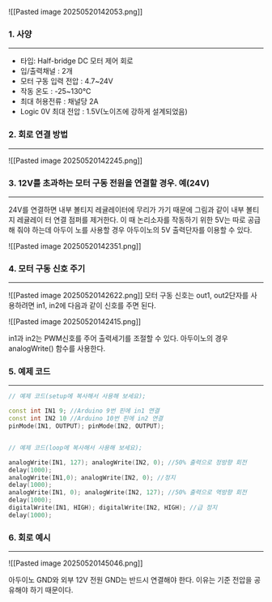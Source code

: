 ![[Pasted image 20250520142053.png]]

### 1. 사양
---
- 타입: Half-bridge DC 모터 제어 회로 
- 입/출력채널 : 2개 
- 모터 구동 입력 전압 : 4.7~24V 
- 작동 온도 : -25~130℃ 
- 최대 허용전류 : 채널당 2A 
- Logic 0V 최대 전압 : 1.5V(노이즈에 강하게 설계되었음)


### 2. 회로 연결 방법
----
![[Pasted image 20250520142245.png]]


### 3. 12V를 초과하는 모터 구동 전원을 연결할 경우. 예(24V)
---
24V를 연결하면 내부 볼티지 레귤레이터에 무리가 가기 때문에 그림과 같이 내부 볼티지 레귤레이 터 연결 점퍼를 제거한다. 이 때 논리소자를 작동하기 위한 5V는 따로 공급해 줘야 하는데 아두이 노를 사용할 경우 아두이노의 5V 출력단자를 이용할 수 있다.

![[Pasted image 20250520142351.png]]


### 4. 모터 구동 신호 주기
---

![[Pasted image 20250520142622.png]]
모터 구동 신호는 out1, out2단자를 사용하려면 in1, in2에 다음과 같이 신호를 주면 된다.

![[Pasted image 20250520142415.png]]

in1과 in2는 PWM신호를 주어 출력세기를 조절할 수 있다. 아두이노의 경우 analogWrite() 함수를 사용한다.


### 5. 예제 코드
---
``` cpp
// 예제 코드(setup에 복사해서 사용해 보세요);

const int IN1 9; //Arduino 9번 핀에 in1 연결
const int IN2 10 //Arduino 10번 핀에 in2 연결
pinMode(IN1, OUTPUT); pinMode(IN2, OUTPUT);


// 예제 코드(loop에 복사해서 사용해 보세요);

analogWrite(IN1, 127); analogWrite(IN2, 0); //50% 출력으로 정방향 회전
delay(1000);
analogWrite(IN1,0); analogWrite(IN2, 0); //정지
delay(1000);
analogWrite(IN1, 0); analogWrite(IN2, 127); //50% 출력으로 역방향 회전
delay(1000);
digitalWrite(IN1, HIGH); digitalWrite(IN2, HIGH); //급 정지
delay(1000);
```


### 6. 회로 예시
---
![[Pasted image 20250520145046.png]]

아두이노 GND와 외부 12V 전원 GND는 반드시 연결해야 한다. 이유는 기준 전압을 공유해야 하기 때문이다.  